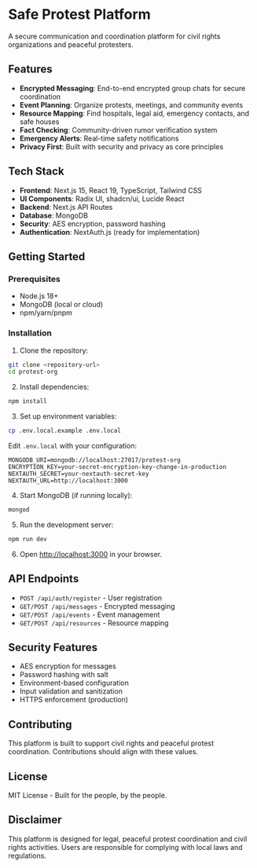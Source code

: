 # Safe Protest Platform

A secure communication and coordination platform for civil rights organizations and peaceful protesters.

## Features

- **Encrypted Messaging**: End-to-end encrypted group chats for secure coordination
- **Event Planning**: Organize protests, meetings, and community events
- **Resource Mapping**: Find hospitals, legal aid, emergency contacts, and safe houses
- **Fact Checking**: Community-driven rumor verification system
- **Emergency Alerts**: Real-time safety notifications
- **Privacy First**: Built with security and privacy as core principles

## Tech Stack

- **Frontend**: Next.js 15, React 19, TypeScript, Tailwind CSS
- **UI Components**: Radix UI, shadcn/ui, Lucide React
- **Backend**: Next.js API Routes
- **Database**: MongoDB
- **Security**: AES encryption, password hashing
- **Authentication**: NextAuth.js (ready for implementation)

## Getting Started

### Prerequisites

- Node.js 18+ 
- MongoDB (local or cloud)
- npm/yarn/pnpm

### Installation

1. Clone the repository:
```bash
git clone <repository-url>
cd protest-org
```

2. Install dependencies:
```bash
npm install
```

3. Set up environment variables:
```bash
cp .env.local.example .env.local
```

Edit `.env.local` with your configuration:
```env
MONGODB_URI=mongodb://localhost:27017/protest-org
ENCRYPTION_KEY=your-secret-encryption-key-change-in-production
NEXTAUTH_SECRET=your-nextauth-secret-key
NEXTAUTH_URL=http://localhost:3000
```

4. Start MongoDB (if running locally):
```bash
mongod
```

5. Run the development server:
```bash
npm run dev
```

6. Open [http://localhost:3000](http://localhost:3000) in your browser.

## API Endpoints

- `POST /api/auth/register` - User registration
- `GET/POST /api/messages` - Encrypted messaging
- `GET/POST /api/events` - Event management
- `GET/POST /api/resources` - Resource mapping

## Security Features

- AES encryption for messages
- Password hashing with salt
- Environment-based configuration
- Input validation and sanitization
- HTTPS enforcement (production)

## Contributing

This platform is built to support civil rights and peaceful protest coordination. Contributions should align with these values.

## License

MIT License - Built for the people, by the people.

## Disclaimer

This platform is designed for legal, peaceful protest coordination and civil rights activities. Users are responsible for complying with local laws and regulations.
